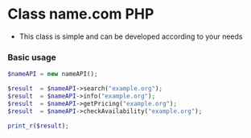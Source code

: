 # Class name.com PHP
* This class is simple and can be developed according to your needs

### Basic usage

```PHP
$nameAPI = new nameAPI();

$result  = $nameAPI->search("example.org");
$result  = $nameAPI->info("example.org");
$result  = $nameAPI->getPricing("example.org");
$result  = $nameAPI->checkAvailability("example.org");

print_r($result);
```